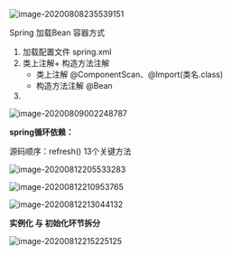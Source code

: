 ![image-20200808235539151](D:\工具\Typora\document\images\ioc工作原理.png)

Spring 加载Bean 容器方式

1. 加载配置文件 spring.xml
2. 类上注解+ 构造方法注解
   - 类上注解 @ComponentScan、@Import(类名.class)
   - 构造方法注解 @Bean
3. 



![image-20200809002248787](D:\工具\Typora\document\images\spring加载流程图1.png)



**spring循环依赖：**

源码顺序：refresh() 13个关键方法

![image-20200812205533283](D:\工具\Typora\document\images\spring创建Bean过程.png)



![image-20200812210953765](D:\工具\Typora\document\images\spring三级缓存核心代码.png)



![image-20200812213044132](D:\工具\Typora\document\images\spring三级缓存放置内容.png)



**实例化 与 初始化环节拆分**



![image-20200812215225125](D:\工具\Typora\document\images\三级缓存问题解释.png)